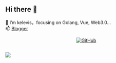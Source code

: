 ## Hi there 👋
🌱 I’m kelevis，focusing on Golang, Vue, Web3.0…  
📫 [Blogger](https://kelevis.github.io)

<p align="center">
  <a href="https://github.com/kelevis"><img src="" alt="GitHub"></a>
</p>

##
<img src="https://github-readme-stats.vercel.app/api/top-langs/?username=kelevis&layout=compact">

<!--
<img src="https://github-readme-stats.vercel.app/api/pin/?username=kelevis&repo=github-readme-stats&theme=buefy">
<img align="left" src="https://github-readme-stats.vercel.app/api?username=kelevis&bg_color=30,e96443,904e95&title_color=fff&text_color=fff" />
<img align="left" src="https://github-readme-stats.vercel.app/api?username=kelevis&bg_color=30,e96443,904e95&title_color=fff&text_color=fff" />

**kelevis/kelevis** is a ✨ _special_ ✨ repository because its `README.md` (this file) appears on your GitHub profile.

Here are some ideas to get you started:

- 🔭 I’m currently working on ...
- 🌱 I’m currently learning ...
- 👯 I’m looking to collaborate on ...
- 🤔 I’m looking for help with ...
- 💬 Ask me about ...
- 📫 How to reach me: ...
- 😄 Pronouns: ...
- ⚡ Fun fact: ...
-->
